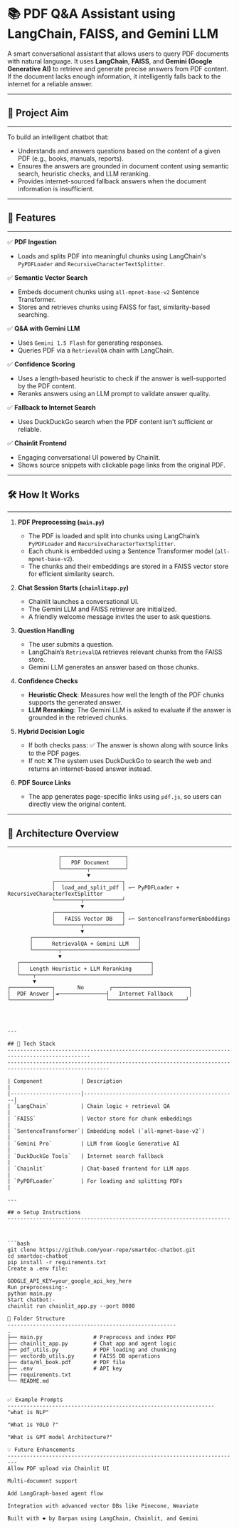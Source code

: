 # 📚 PDF Q&A Assistant using LangChain, FAISS, and Gemini LLM

A smart conversational assistant that allows users to query PDF documents with natural language. It uses **LangChain**, **FAISS**, and **Gemini (Google Generative AI)** to retrieve and generate precise answers from PDF content. If the document lacks enough information, it intelligently falls back to the internet for a reliable answer.

---

## 🎯 Project Aim
--------------------------------------------------------------------------------------

To build an intelligent chatbot that:
- Understands and answers questions based on the content of a given PDF (e.g., books, manuals, reports).
- Ensures the answers are grounded in document content using semantic search, heuristic checks, and LLM reranking.
- Provides internet-sourced fallback answers when the document information is insufficient.

---

## 🚀 Features
------------------------------------------------------------------------------------------------

✅ **PDF Ingestion**  
- Loads and splits PDF into meaningful chunks using LangChain's `PyPDFLoader` and `RecursiveCharacterTextSplitter`.

✅ **Semantic Vector Search**  
- Embeds document chunks using `all-mpnet-base-v2` Sentence Transformer.
- Stores and retrieves chunks using FAISS for fast, similarity-based searching.

✅ **Q&A with Gemini LLM**  
- Uses `Gemini 1.5 Flash` for generating responses.
- Queries PDF via a `RetrievalQA` chain with LangChain.

✅ **Confidence Scoring**  
- Uses a length-based heuristic to check if the answer is well-supported by the PDF content.
- Reranks answers using an LLM prompt to validate answer quality.

✅ **Fallback to Internet Search**  
- Uses DuckDuckGo search when the PDF content isn't sufficient or reliable.

✅ **Chainlit Frontend**  
- Engaging conversational UI powered by Chainlit.
- Shows source snippets with clickable page links from the original PDF.

---

## 🛠️ How It Works
------------------------------------------------------------------------------------------------

1. **PDF Preprocessing (`main.py`)**
   - The PDF is loaded and split into chunks using LangChain’s `PyPDFLoader` and `RecursiveCharacterTextSplitter`.
   - Each chunk is embedded using a Sentence Transformer model (`all-mpnet-base-v2`).
   - The chunks and their embeddings are stored in a FAISS vector store for efficient similarity search.

2. **Chat Session Starts (`chainlitapp.py`)**
   - Chainlit launches a conversational UI.
   - The Gemini LLM and FAISS retriever are initialized.
   - A friendly welcome message invites the user to ask questions.

3. **Question Handling**
   - The user submits a question.
   - LangChain’s `RetrievalQA` retrieves relevant chunks from the FAISS store.
   - Gemini LLM generates an answer based on those chunks.

4. **Confidence Checks**
   - **Heuristic Check**: Measures how well the length of the PDF chunks supports the generated answer.
   - **LLM Reranking**: The Gemini LLM is asked to evaluate if the answer is grounded in the retrieved chunks.

5. **Hybrid Decision Logic**
   - If both checks pass: ✅ The answer is shown along with source links to the PDF pages.
   - If not: ❌ The system uses DuckDuckGo to search the web and returns an internet-based answer instead.

6. **PDF Source Links**
   - The app generates page-specific links using `pdf.js`, so users can directly view the original content.

---

## 🧠 Architecture Overview
----------------------------------------------------------------------------------------------------

```text
                ┌────────────────────┐
                │   PDF Document     │
                └────────┬───────────┘
                         ▼
              ┌─────────────────────┐
              │  load_and_split_pdf │ ←─ PyPDFLoader + RecursiveCharacterTextSplitter
              └────────┬────────────┘
                       ▼
              ┌─────────────────────┐
              │   FAISS Vector DB   │ ←─ SentenceTransformerEmbeddings
              └────────┬────────────┘
                       ▼
       ┌─────────────────────────────────┐
       │      RetrievalQA + Gemini LLM   │
       └────────┬────────────────────────┘
                ▼
   ┌─────────────────────────────────────────┐
   │   Length Heuristic + LLM Reranking      │
   └────┬────────────────────────────────────┘
        ▼
┌─────────────┐       No        ┌────────────────────────┐
│  PDF Answer │◄───────────────┤   Internet Fallback     │
└─────────────┘                └────────────────────────┘




---

## 🧱 Tech Stack
------------------------------------------------------------------------------------------------
------------------------------------------------------------------------------------------------------

| Component            | Description                                    |
|----------------------|------------------------------------------------|
| `LangChain`          | Chain logic + retrieval QA                    |
| `FAISS`              | Vector store for chunk embeddings              |
| `SentenceTransformer`| Embedding model (`all-mpnet-base-v2`)          |
| `Gemini Pro`         | LLM from Google Generative AI                  |
| `DuckDuckGo Tools`   | Internet search fallback                       |
| `Chainlit`           | Chat-based frontend for LLM apps               |
| `PyPDFLoader`        | For loading and splitting PDFs                 |

---

## ⚙️ Setup Instructions
----------------------------------------------------------------------



```bash
git clone https://github.com/your-repo/smartdoc-chatbot.git
cd smartdoc-chatbot
pip install -r requirements.txt
Create a .env file:

GOOGLE_API_KEY=your_google_api_key_here
Run preprocessing:-
python main.py
Start chatbot:-
chainlit run chainlit_app.py --port 8000

📁 Folder Structure
-----------------------------------------------------
.
├── main.py                # Preprocess and index PDF
├── chainlit_app.py        # Chat app and agent logic
├── pdf_utils.py           # PDF loading and chunking
├── vectordb_utils.py      # FAISS DB operations
├── data/ml_book.pdf       # PDF file
├── .env                   # API key
├── requirements.txt
└── README.md


✅ Example Prompts
-----------------------------------------------------------------
"what is NLP"

"What is YOLO ?"

"What is GPT model Architecture?"

💡 Future Enhancements
-------------------------------------------------------------------------
Allow PDF upload via Chainlit UI

Multi-document support

Add LangGraph-based agent flow

Integration with advanced vector DBs like Pinecone, Weaviate

Built with ❤️ by Darpan using LangChain, Chainlit, and Gemini